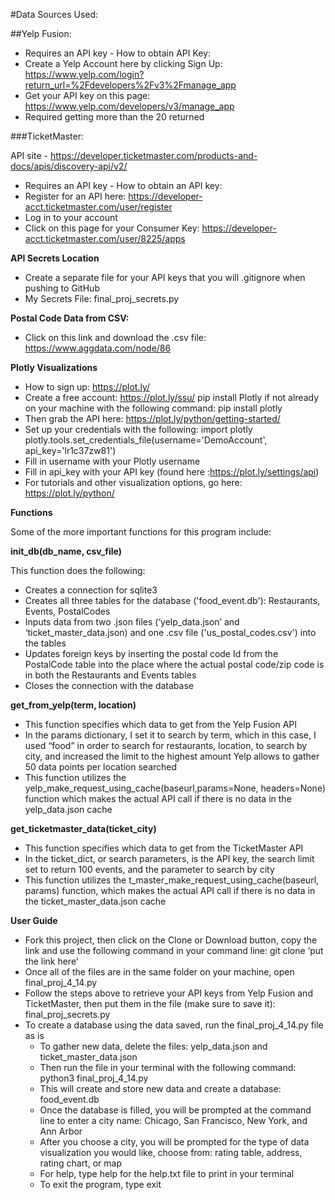 #Data Sources Used:

##Yelp Fusion:

 - Requires an API key - How to obtain API Key:
 - Create a Yelp Account here by clicking Sign Up: https://www.yelp.com/login?return_url=%2Fdevelopers%2Fv3%2Fmanage_app
 - Get your API key on this page: https://www.yelp.com/developers/v3/manage_app
 - Required getting more than the 20 returned


###TicketMaster:

API site - https://developer.ticketmaster.com/products-and-docs/apis/discovery-api/v2/
- Requires an API key - How to obtain an API key:
- Register for an API here: https://developer-acct.ticketmaster.com/user/register
- Log in to your account
- Click on this page for your Consumer Key: https://developer-acct.ticketmaster.com/user/8225/apps


**API Secrets Location**

- Create a separate file for your API keys that you will .gitignore when pushing to GitHub
- My Secrets File: final_proj_secrets.py


**Postal Code Data from CSV:**

- Click on this link and download the .csv file: https://www.aggdata.com/node/86


**Plotly Visualizations**

- How to sign up: https://plot.ly/
- Create a free account: https://plot.ly/ssu/
pip install Plotly if not already on your machine with the following command: pip install plotly
- Then grab the API here: https://plot.ly/python/getting-started/
- Set up your credentials with the following:
    import plotly
    plotly.tools.set_credentials_file(username='DemoAccount', api_key='lr1c37zw81')
- Fill in username with your Plotly username
- Fill in api_key with your API key (found here :https://plot.ly/settings/api)
- For tutorials and other visualization options, go here: https://plot.ly/python/


**Functions**

Some of the more important functions for this program include:

**init_db(db_name, csv_file)**

  This function does the following:
  - Creates a connection for sqlite3
  - Creates all three tables for the database ('food_event.db'): Restaurants, Events, PostalCodes
  - Inputs data from two .json files (‘yelp_data.json’ and ‘ticket_master_data.json) and one .csv file ('us_postal_codes.csv') into the tables
  - Updates foreign keys by inserting the postal code Id from the PostalCode table into the place where the actual postal code/zip code is in both the Restaurants and Events tables
  - Closes the connection with the database


**get_from_yelp(term, location)**

  - This function specifies which data to get from the Yelp Fusion API
  - In the params dictionary, I set it to search by term, which in this case, I used “food” in order to search for restaurants, location, to search by city, and increased the limit to the highest amount Yelp allows to gather 50 data points per location searched
  - This function utilizes the yelp_make_request_using_cache(baseurl,params=None, headers=None) function which makes the actual API call if there is no data in the yelp_data.json cache


**get_ticketmaster_data(ticket_city)**

  - This function specifies which data to get from the TicketMaster API
  - In the ticket_dict, or search parameters, is the API key, the search limit set to return 100 events, and the parameter to search by city
  - This function utilizes the t_master_make_request_using_cache(baseurl, params) function, which makes the actual API call if there is no data in the  ticket_master_data.json cache


**User Guide**

- Fork this project, then click on the Clone or Download button, copy the link and use the following command in your command line: git clone ‘put the link here’
- Once all of the files are in the same folder on your machine, open final_proj_4_14.py
- Follow the steps above to retrieve your API keys from Yelp Fusion and TicketMaster, then put them in the file (make sure to save it): final_proj_secrets.py
- To create a database using the data saved, run the final_proj_4_14.py file as is
  - To gather new data, delete the files: yelp_data.json and ticket_master_data.json
  - Then run the file in your terminal with the following command: python3 final_proj_4_14.py
  - This will create and store new data and create a database: food_event.db
  - Once the database is filled, you will be prompted at the command line to enter a city name: Chicago, San Francisco, New York, and Ann Arbor
  - After you choose a city, you will be prompted for the type of data visualization you would like, choose from: rating table, address, rating chart, or map
  - For help, type help for the help.txt file to print in your terminal
  - To exit the program, type exit
